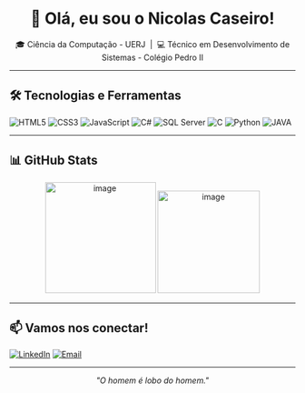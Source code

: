 <h1 align="center">👋 Olá, eu sou o Nicolas Caseiro!</h1>

<p align="center">
  🎓 Ciência da Computação - UERJ &nbsp;|&nbsp;
  💻 Técnico em Desenvolvimento de Sistemas - Colégio Pedro II <br>
</p>

---

## 🛠️ Tecnologias e Ferramentas

<p align="left">
  <img src="https://img.shields.io/badge/HTML5-E34F26?style=for-the-badge&logo=html5&logoColor=white" alt="HTML5"/>
  <img src="https://img.shields.io/badge/CSS3-1572B6?style=for-the-badge&logo=css3&logoColor=white" alt="CSS3"/>
  <img src="https://img.shields.io/badge/JavaScript-F7DF1E?style=for-the-badge&logo=javascript&logoColor=black" alt="JavaScript"/>
  <img src="https://img.shields.io/badge/C%23-239120?style=for-the-badge&logo=c-sharp&logoColor=white" alt="C#"/>
  <img src="https://img.shields.io/badge/SQL%20Server-CC2927?style=for-the-badge&logo=microsoftsqlserver&logoColor=white" alt="SQL Server"/>
  <img src="https://img.shields.io/badge/C-00599C?style=for-the-badge&logo=c&logoColor=white" alt="C"/>
  <img src="https://img.shields.io/badge/Python-3776AB?style=for-the-badge&logo=python&logoColor=white" alt="Python"/>
  <img src="https://img.shields.io/badge/Java-ED8B00?style=for-the-badge&logo=java&logoColor=white" alt="JAVA"/>
</p>

---

## 📊 GitHub Stats

<div align="center">

<img height="195" alt="image" src="https://github.com/user-attachments/assets/11eab0d8-44fb-4db5-ae94-c28e86c7156b" />

<img height="180em" alt="image" src="https://github.com/user-attachments/assets/f17089cb-ffdd-4ddc-b9a4-790e8b9c7a42" />

</div>

---
## 📫 Vamos nos conectar!

[![LinkedIn](https://img.shields.io/badge/LinkedIn-0077B5?style=for-the-badge&logo=linkedin&logoColor=white)](https://www.linkedin.com/in/nicolascaseiro/)
[![Email](https://img.shields.io/badge/Email-D14836?style=for-the-badge&logo=gmail&logoColor=white)](href="mailto:nicolascaseirodeabreu@gmail.com")  

---

<p align="center"><i>"O homem é lobo do homem."</i></p>

